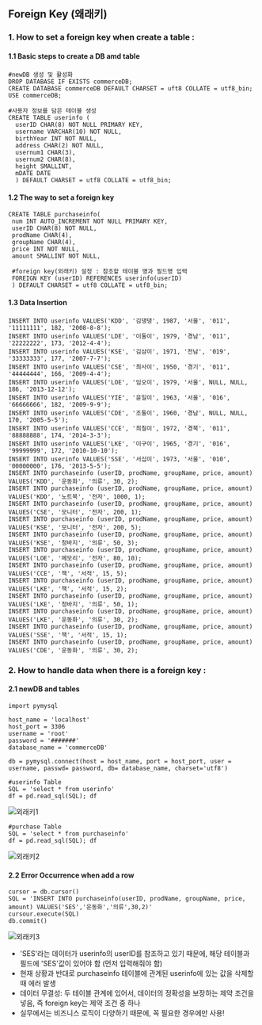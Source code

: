 Foreign Key (왜래키)
----------------------
### 1. How to set a foreign key when create a table : 
#### 1.1 Basic steps to create a DB amd table
~~~
#newDB 생성 및 활성화 
DROP DATABASE IF EXISTS commerceDB;
CREATE DATABASE commerceDB DEFAULT CHARSET = uft8 COLLATE = utf8_bin;
USE commerceDB;

#사용자 정보를 담은 테이블 생성
CREATE TABLE userinfo (
  userID CHAR(8) NOT NULL PRIMARY KEY,
  username VARCHAR(10) NOT NULL,
  birthYear INT NOT NULL,
  address CHAR(2) NOT NULL,
  usernum1 CHAR(3),
  usernum2 CHAR(8),
  height SMALLINT,
  mDATE DATE
  ) DEFAULT CHARSET = utf8 COLLATE = utf8_bin;
 ~~~
 #### 1.2 The way to set a foreign key
 ~~~
 CREATE TABLE purchaseinfo(
  num INT AUTO_INCREMENT NOT NULL PRIMARY KEY,
  userID CHAR(8) NOT NULL,
  prodName CHAR(4),
  groupName CHAR(4),
  price INT NOT NULL,
  amount SMALLINT NOT NULL,
  
  #foreign key(외래키) 설정 : 참조할 테이블 명과 필드명 입력
  FOREIGN KEY (userID) REFERENCES userinfo(userID)
  ) DEFAULT CHARSET = utf8 COLLATE = utf8_bin;
  ~~~
#### 1.3 Data Insertion
~~~
INSERT INTO userinfo VALUES('KDD', '김댕댕', 1987, '서울', '011', '11111111', 182, '2008-8-8');
INSERT INTO userinfo VALUES('LDE', '이둘이', 1979, '경남', '011', '22222222', 173, '2012-4-4');
INSERT INTO userinfo VALUES('KSE', '김삼이', 1971, '전남', '019', '33333333', 177, '2007-7-7');
INSERT INTO userinfo VALUES('CSE', '최사이', 1950, '경기', '011', '44444444', 166, '2009-4-4');
INSERT INTO userinfo VALUES('LOE', '임오이', 1979, '서울', NULL, NULL, 186, '2013-12-12');
INSERT INTO userinfo VALUES('YIE', '윤일이', 1963, '서울', '016', '66666666', 182, '2009-9-9');
INSERT INTO userinfo VALUES('CDE', '조둘이', 1960, '경남', NULL, NULL, 170, '2005-5-5');
INSERT INTO userinfo VALUES('CCE', '최칠이', 1972, '경북', '011', '88888888', 174, '2014-3-3');
INSERT INTO userinfo VALUES('LKE', '이구이', 1965, '경기', '016', '99999999', 172, '2010-10-10');
INSERT INTO userinfo VALUES('SSE', '서십이', 1973, '서울', '010', '00000000', 176, '2013-5-5');
INSERT INTO purchaseinfo (userID, prodName, groupName, price, amount) VALUES('KDD', '운동화', '의류', 30, 2);
INSERT INTO purchaseinfo (userID, prodName, groupName, price, amount) VALUES('KDD', '노트북', '전자', 1000, 1);
INSERT INTO purchaseinfo (userID, prodName, groupName, price, amount) VALUES('CSE', '모니터', '전자', 200, 1);
INSERT INTO purchaseinfo (userID, prodName, groupName, price, amount) VALUES('KSE', '모니터', '전자', 200, 5);
INSERT INTO purchaseinfo (userID, prodName, groupName, price, amount) VALUES('KSE', '청바지', '의류', 50, 3);
INSERT INTO purchaseinfo (userID, prodName, groupName, price, amount) VALUES('LOE', '메모리', '전자', 80, 10);
INSERT INTO purchaseinfo (userID, prodName, groupName, price, amount) VALUES('CCE', '책', '서적', 15, 5);
INSERT INTO purchaseinfo (userID, prodName, groupName, price, amount) VALUES('LKE', '책', '서적', 15, 2);
INSERT INTO purchaseinfo (userID, prodName, groupName, price, amount) VALUES('LKE', '청바지', '의류', 50, 1);
INSERT INTO purchaseinfo (userID, prodName, groupName, price, amount) VALUES('LKE', '운동화', '의류', 30, 2);
INSERT INTO purchaseinfo (userID, prodName, groupName, price, amount) VALUES('SSE', '책', '서적', 15, 1);
INSERT INTO purchaseinfo (userID, prodName, groupName, price, amount) VALUES('CDE', '운동화', '의류', 30, 2);
~~~

### 2. How to handle data when there is a foreign key : 
#### 2.1 newDB and tables 
~~~
import pymysql

host_name = 'localhost'
host_port = 3306
username = 'root'
password = '#######'
database_name = 'commerceDB'

db = pymysql.connect(host = host_name, port = host_port, user = username, passwd= password, db= database_name, charset='utf8')
~~~
~~~
#userinfo Table 
SQL = 'select * from userinfo'
df = pd.read_sql(SQL); df
~~~
![외래키1](https://user-images.githubusercontent.com/58417351/75534139-26097f80-5a58-11ea-9f98-c285789c537d.PNG)
~~~
#purchase Table 
SQL = 'select * from purchaseinfo'
df = pd.read_sql(SQL); df
~~~
![외래키2](https://user-images.githubusercontent.com/58417351/75533909-14c07300-5a58-11ea-8d11-9b05a5447a34.PNG)
#### 2.2 Error Occurrence when add a row
~~~ 
cursor = db.cursor()
SQL = 'INSERT INTO purchaseinfo(userID, prodName, groupName, price, amount) VALUES('SES','운동화','의류',30,2)'
cursour.execute(SQL)
db.commit()
~~~
![외래키3](https://user-images.githubusercontent.com/58417351/75537527-a16c3080-5a5a-11ea-9253-9d29a743e510.PNG)
  + 'SES'라는 데이터가 userinfo의 userID를 참조하고 있기 때문에, 해당 테이블과 필드에 'SES'값이 있어야 함 (먼저 입력해줘야 함)
  + 현재 상황과 반대로 purchaseinfo 테이블에 관계된 userinfo에 있는 값을 삭제할 때 에러 발생
  + 데이터 무결성: 두 테이블 관계에 있어서, 데이터의 정확성을 보장하는 제약 조건을 넣음, 즉 foreign key는 제약 조건 중 하나
  + 실무에서는 비즈니스 로직이 다양하기 때문에, 꼭 필요한 경우에만 사용!

